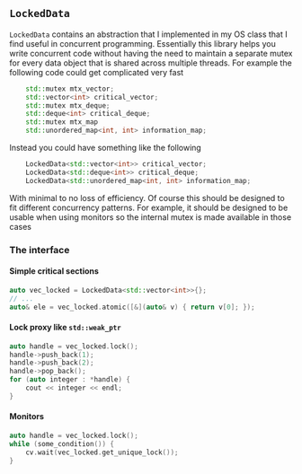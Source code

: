 `LockedData`
------------

`LockedData` contains an abstraction that I implemented in my OS class that I
find useful in concurrent programming.  Essentially this library helps you
write concurrent code without having the need to maintain a separate mutex for
every data object that is shared across multiple threads.  For example the
following code could get complicated very fast

``` Cpp
    std::mutex mtx_vector;
    std::vector<int> critical_vector;
    std::mutex mtx_deque;
    std::deque<int> critical_deque;
    std::mutex mtx_map
    std::unordered_map<int, int> information_map;
```

Instead you could have something like the following

``` Cpp
    LockedData<std::vector<int>> critical_vector;
    LockedData<std::deque<int>> critical_deque;
    LockedData<std::unordered_map<int, int> information_map;
```

With minimal to no loss of efficiency.  Of course this should be designed to
fit different concurrency patterns.  For example, it should be designed to be
usable when using monitors so the internal mutex is made available in those
cases

### The interface

#### Simple critical sections
```c++
auto vec_locked = LockedData<std::vector<int>>{};
// ...
auto& ele = vec_locked.atomic([&](auto& v) { return v[0]; });
```

#### Lock proxy like `std::weak_ptr`
```c++
auto handle = vec_locked.lock();
handle->push_back(1);
handle->push_back(2);
handle->pop_back();
for (auto integer : *handle) {
    cout << integer << endl;
}
```

#### Monitors
```c++
auto handle = vec_locked.lock();
while (some_condition()) {
    cv.wait(vec_locked.get_unique_lock());
}
```
